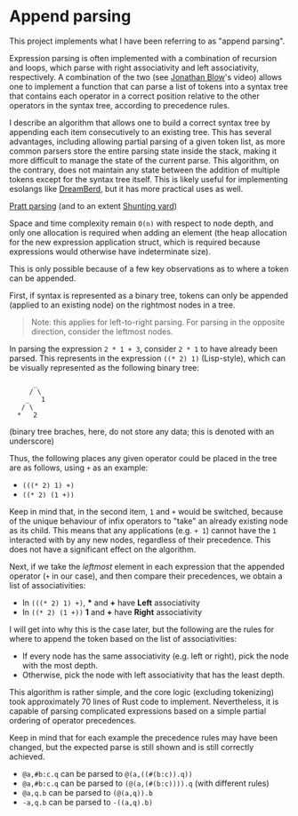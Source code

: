# Append parsing

This project implements what I have been referring to as "append parsing".

Expression parsing is often implemented with a combination of recursion and loops, which parse with right associativity and left associativity, respectively. A combination of the two (see [Jonathan Blow](https://www.youtube.com/watch?v=fIPO4G42wYE)'s video) allows one to implement a function that can parse a list of tokens into a syntax tree that contains each operator in a correct position relative to the other operators in the syntax tree, according to precedence rules.

I describe an algorithm that allows one to build a correct syntax tree by appending each item consecutively to an existing tree. This has several advantages, including allowing partial parsing of a given token list, as more common parsers store the entire parsing state inside the stack, making it more difficult to manage the state of the current parse. This algorithm, on the contrary, does not maintain any state between the addition of multiple tokens except for the syntax tree itself. This is likely useful for implementing esolangs like [DreamBerd](https://github.com/TodePond/DreamBerd), but it has more practical uses as well.

[Pratt parsing](https://matklad.github.io/2020/04/13/simple-but-powerful-pratt-parsing.html) (and to an extent [Shunting yard](https://en.wikipedia.org/wiki/Shunting_yard_algorithm))

Space and time complexity remain `O(n)` with respect to node depth, and only one allocation is required when adding an element (the heap allocation for the new expression application struct, which is required because expressions would otherwise have indeterminate size).

This is only possible because of a few key observations as to where a token can be appended.

First, if syntax is represented as a binary tree, tokens can only be appended (applied to an existing node) on the rightmost nodes in a tree.

> Note: this applies for left-to-right parsing. For parsing in the opposite direction, consider the leftmost nodes.

In parsing the expression `2 * 1 + 3`, consider `2 * 1` to have already been parsed. This represents in the expression `((* 2) 1)` (Lisp-style), which can be visually represented as the following binary tree:

```
      _
     / \
    _   1
   / \
  *   2
```

(binary tree braches, here, do not store any data; this is denoted with an underscore)

Thus, the following places any given operator could be placed in the tree are as follows, using `+` as an example:
- `(((* 2) 1) +)`
- `((* 2) (1 +))`

Keep in mind that, in the second item, `1` and `+` would be switched, because of the unique behaviour of infix operators to "take" an already existing node as its child. This means that any applications (e.g. `+ 1`) cannot have the `1` interacted with by any new nodes, regardless of their precedence. This does not have a significant effect on the algorithm.

Next, if we take the _leftmost_ element in each expression that the appended operator (`+` in our case), and then compare their precedences, we obtain a list of associativities:

- In `(((* 2) 1) +)`, **\*** and **+** have **Left** associativity
- In `((* 2) (1 +))` **1** and **+** have **Right** associativity

I will get into why this is the case later, but the following are the rules for where to append the token based on the list of associativities:

- If every node has the same associativity (e.g. left or right), pick the node with the most depth.
- Otherwise, pick the node with left associativity that has the least depth.

This algorithm is rather simple, and the core logic (excluding tokenizing) took approximately 70 lines of Rust code to implement. Nevertheless, it is capable of parsing complicated expressions based on a simple partial ordering of operator precedences.

Keep in mind that for each example the precedence rules may have been changed, but the expected parse is still shown and is still correctly achieved.

- `@a,#b:c.q` can be parsed to `@(a,((#(b:c)).q))`
- `@a,#b:c.q` can be parsed to `(@(a,(#(b:c)))).q` (with different rules)
- `@a,q.b` can be parsed to `(@(a,q)).b`
- `-a,q.b` can be parsed to `-((a,q).b)`
